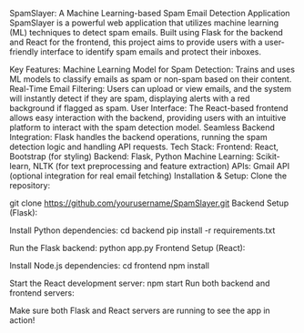 SpamSlayer: A Machine Learning-based Spam Email Detection Application
SpamSlayer is a powerful web application that utilizes machine learning (ML) techniques to detect spam emails. Built using Flask for the backend and React for the frontend, this project aims to provide users with a user-friendly interface to identify spam emails and protect their inboxes.

Key Features:
Machine Learning Model for Spam Detection: Trains and uses ML models to classify emails as spam or non-spam based on their content.
Real-Time Email Filtering: Users can upload or view emails, and the system will instantly detect if they are spam, displaying alerts with a red background if flagged as spam.
User Interface: The React-based frontend allows easy interaction with the backend, providing users with an intuitive platform to interact with the spam detection model.
Seamless Backend Integration: Flask handles the backend operations, running the spam detection logic and handling API requests.
Tech Stack:
Frontend: React, Bootstrap (for styling)
Backend: Flask, Python
Machine Learning: Scikit-learn, NLTK (for text preprocessing and feature extraction)
APIs: Gmail API (optional integration for real email fetching)
Installation & Setup:
Clone the repository:


git clone https://github.com/yourusername/SpamSlayer.git
Backend Setup (Flask):

Install Python dependencies:
cd backend
pip install -r requirements.txt

Run the Flask backend:
python app.py
Frontend Setup (React):

Install Node.js dependencies:
cd frontend
npm install

Start the React development server:
npm start
Run both backend and frontend servers:

Make sure both Flask and React servers are running to see the app in action!
